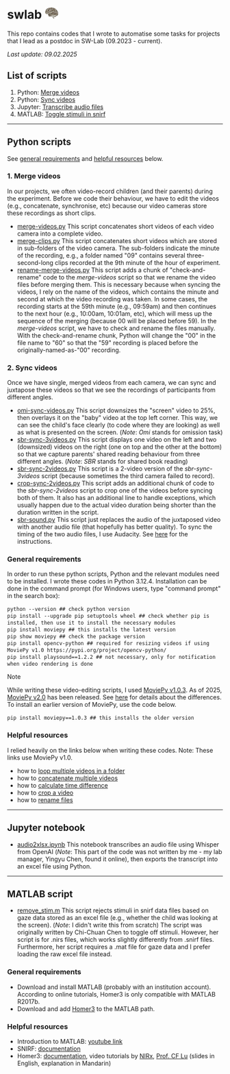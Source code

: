 # swlab <img src="./misc/swlogo.jpg" width=auto height="27">
This repo contains codes that I wrote to automatise some tasks for projects that I lead as a postdoc in SW-Lab (09.2023 - current). 

_Last update: 09.02.2025_

## List of scripts
1. Python: [Merge videos](#1-merge-videos)
2. Python: [Sync videos](#2-sync-videos)
3. Jupyter: [Transcribe audio files](#jupyter-notebook)
4. MATLAB: [Toggle stimuli in snirf](#matlab-script)

---

## Python scripts
See [general requirements](#general-requirements) and [helpful resources](#helpful-resources) below.
### 1. Merge videos
In our projects, we often video-record children (and their parents) during the experiment. Before we code their behaviour, we have to edit the videos (e.g., concatenate, synchronise, etc) because our video cameras store these recordings as short clips. 
   - [merge-videos.py](https://github.com/smy1/swlab/blob/main/script/merge-videos.py) This script concatenates short videos of each video camera into a complete video.
   - [merge-clips.py](https://github.com/smy1/swlab/blob/main/script/merge-clips.py) This script concatenates short videos which are stored in sub-folders of the video camera. The sub-folders indicate the minute of the recording, e.g., a folder named "09" contains several three-second-long clips recorded at the 9th minute of the hour of experiment.
   - [rename-merge-videos.py](https://github.com/smy1/swlab/blob/main/script/rename-merge-videos.py) This script adds a chunk of "check-and-rename" code to the _merge-videos_ script so that we rename the video files before merging them. This is necessary because when syncing the videos, I rely on the name of the videos, which contains the minute and second at which the video recording was taken. In some cases, the recording starts at the 59th minute (e.g., 09:59am) and then continues to the next hour (e.g., 10:00am, 10:01am, etc), which will mess up the sequence of the merging (because 00 will be placed before 59). In the _merge-videos_ script, we have to check and rename the files manually. With the check-and-rename chunk, Python will change the "00" in the file name to "60" so that the "59" recording is placed before the originally-named-as-"00" recording. 

### 2. Sync videos
Once we have single, merged videos from each camera, we can sync and juxtapose these videos so that we see the recordings of participants from different angles. 
   - [omi-sync-videos.py](https://github.com/smy1/swlab/blob/main/script/omi-sync-videos.py) This script downsizes the "screen" video to 25%, then overlays it on the "baby" video at the top left corner. This way, we can see the child's face clearly (to code where they are looking) as well as what is presented on the screen. (_Note_: _Omi_ stands for omission task)
   - [sbr-sync-3videos.py](https://github.com/smy1/swlab/blob/main/script/sbr-sync-3videos.py) This script displays one video on the left and two (downsized) videos on the right (one on top and the other at the bottom) so that we capture parents' shared reading behaviour from three different angles. (_Note_: _SBR_ stands for shared book reading)
   - [sbr-sync-2videos.py](https://github.com/smy1/swlab/blob/main/script/sbr-sync-2videos.py) This script is a 2-video version of the _sbr-sync-3videos_ script (because sometimes the third camera failed to record).
   - [crop-sync-2videos.py](https://github.com/smy1/swlab/blob/main/script/crop-sync-2videos.py) This script adds an additional chunk of code to the _sbr-sync-2videos_ script to crop one of the videos before syncing both of them. It also has an additional line to handle exceptions, which usually happen due to the actual video duration being shorter than the duration written in the script.
   - [sbr-sound.py](https://github.com/smy1/swlab/blob/main/script/sbr-sound.py) This script just replaces the audio of the juxtaposed video with another audio file (that hopefully has better quality). To sync the timing of the two audio files, I use Audacity. See [here](https://github.com/smy1/swlab/blob/main/misc/audacity-sync-audio.pdf) for the instructions.

### General requirements
In order to run these python scripts, Python and the relevant modules need to be installed. I wrote these codes in Python 3.12.4.
Installation can be done in the command prompt (for Windows users, type "command prompt" in the search box):
```
python --version ## check python version
pip install --upgrade pip setuptools wheel ## check whether pip is installed, then use it to install the necessary modules
pip install moviepy ## this installs the latest version
pip show moviepy ## check the package version
pip install opencv-python ## required for resizing videos if using MoviePy v1.0 https://pypi.org/project/opencv-python/
pip install playsound==1.2.2 ## not necessary, only for notification when video rendering is done
```
>[!NOTE]
>While writing these video-editing scripts, I used [MoviePy v1.0.3](https://zulko.github.io/moviepy/v1.0.3/). As of 2025, [MoviePy v2.0](https://zulko.github.io/moviepy/) has been released. See [here](https://zulko.github.io/moviepy/getting_started/updating_to_v2.html) for details about the differences. To install an earlier version of MoviePy, use the code below.
>```
>pip install moviepy==1.0.3 ## this installs the older version
>```

### Helpful resources
I relied heavily on the links below when writing these codes. Note: These links use MoviePy v1.0. 
- how to [loop multiple videos in a folder](https://stackoverflow.com/a/75788036)
- how to [concatenate multiple videos](https://www.geeksforgeeks.org/moviepy-concatenating-multiple-video-files/)
- how to [calculate time difference](https://www.geeksforgeeks.org/calculate-time-difference-in-python/)
- how to [crop a video](https://stackoverflow.com/a/74586686)
- how to [rename files](https://pynative.com/python-rename-file/)

---

## Jupyter notebook
- [audio2xlsx.ipynb](https://github.com/smy1/swlab/blob/main/script/audio2xlsx.ipynb) This notebook transcribes an audio file using Whisper from OpenAI (_Note_: This part of the code was not written by me - my lab manager, Yingyu Chen, found it online), then exports the transcript into an excel file using Python.

---

## MATLAB script
   - [remove_stim.m](https://github.com/smy1/swlab/blob/main/script/remove_stim.m) This script rejects stimuli in snirf data files based on gaze data stored as an excel file (e.g., whether the child was looking at the screen). (_Note_: I didn't write this from scratch) The script was originally written by Chi-Chuan Chen to toggle off stimuli. However, her script is for .nirs files, which works slightly differently from .snirf files. Furthermore, her script requires a .mat file for gaze data and I prefer loading the raw excel file instead.

### General requirements
- Download and install MATLAB (probably with an institution account). According to online tutorials, Homer3 is only compatible with MATLAB R2017b.
- Download and add [Homer3](https://github.com/BUNPC/Homer3/wiki/Download-and-Installation) to the MATLAB path.

### Helpful resources
- Introduction to MATLAB: [youtube link](https://www.youtube.com/watch?v=MYRkBoojh_Y&list=PLx_IWc-RN82tw_J9nYqIc0tjvaMjowRVi&pp=iAQB)
- SNIRF: [documentation](https://github.com/fNIRS/snirf/blob/master/snirf_specification.md)
- Homer3: [documentation](https://github.com/BUNPC/Homer3/wiki/), video tutorials by [NIRx](https://www.youtube.com/watch?v=I_eH0_ed8I4),
  [Prof. CF Lu](https://www.youtube.com/watch?v=bHhn2vBXF0Y) (slides in English, explanation in Mandarin)
